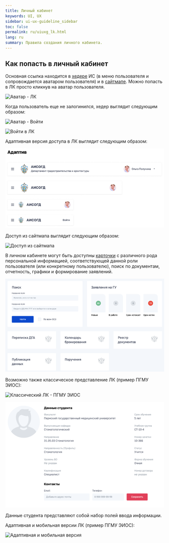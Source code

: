 ```yaml
---
title: Личный кабинет
keywords: UI, UX
sidebar: ui-ux-guideline_sidebar
toc: false
permalink: ru/uiuxg_lk.html
lang: ru
summary: Правила создания личного кабинета.
---
```


## Как попасть в личный кабинет

Основная ссылка находится в [хедере](uiuxg_header.ru.md) ИС (в меню пользователя и сопровождается аватаром пользователя) и в [сайтмапе](uiuxg_sitemap.ru.md). Можно попасть в ЛК просто кликнув на аватар пользователя.

![Аватар - ЛК](../../../images/pages/guides/ui-ux-guideline/uiuxg_lk/1.png)

Когда пользователь еще не залогинился, хедер выглядит следующим образом:

![Аватар - Войти](../../../images/pages/guides/ui-ux-guideline/uiuxg_lk/2.png)

![Войти в ЛК](../../../images/pages/guides/ui-ux-guideline/uiuxg_lk/3.png)

Адаптивная версия доступа в ЛК выглядит следующим образом:

![Адаптивная версия](../../../images/pages/guides/ui-ux-guideline/uiuxg_lk/4.png)

Доступ из сайтмапа выглядит следующим образом:

![Доступ из сайтмапа](../../../images/pages/guides/ui-ux-guideline/uiuxg_lk/5.png)

В личном кабинете могут быть доступны [карточки](uiuxg_cards.ru.md) с различного рода персональной информацией, соответствующей данной роли пользователя (или конкретному пользователю), поиск по документам, отчетность, графики и формирование заявлений.

![Карточки - ЛК](../../../images/pages/guides/ui-ux-guideline/uiuxg_lk/6.png)

Возможно также классическое представление ЛК (пример ПГМУ ЭИОС):

![Классический ЛК - ПГМУ ЭИОС](../../../images/pages/guides/ui-ux-guideline/uiuxg_lk/7.png)

![Данные ЛК](../../../images/pages/guides/ui-ux-guideline/uiuxg_lk/8.png)

Данные студента представляют собой набор полей ввода информации.

Адаптивная и мобильная версии ЛК (пример ПГМУ ЭИОС):

![Адаптивная и мобильная версия](../../../images/pages/guides/ui-ux-guideline/uiuxg_lk/9.png)
